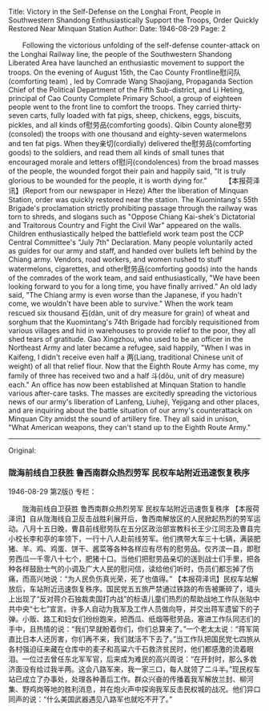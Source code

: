 Title: Victory in the Self-Defense on the Longhai Front, People in Southwestern Shandong Enthusiastically Support the Troops, Order Quickly Restored Near Minquan Station
Author:
Date: 1946-08-29
Page: 2

　　Following the victorious unfolding of the self-defense counter-attack on the Longhai Railway line, the people of the Southwestern Shandong Liberated Area have launched an enthusiastic movement to support the troops. On the evening of August 15th, the Cao County Frontline慰问队(comforting team) , led by Comrade Wang Shaojiang, Propaganda Section Chief of the Political Department of the Fifth Sub-district, and Li Heting, principal of Cao County Complete Primary School, a group of eighteen people went to the front line to comfort the troops. They carried thirty-seven carts, fully loaded with fat pigs, sheep, chickens, eggs, biscuits, pickles, and all kinds of慰劳品(comforting goods). Qibin County alone慰劳(consoled) the troops with one thousand and eighty-seven watermelons and ten fat pigs. When they亲切(cordially) delivered the慰劳品(comforting goods) to the soldiers, and read them all kinds of small tunes that encouraged morale and letters of慰问(condolences) from the broad masses of the people, the wounded forgot their pain and happily said, "It is truly glorious to be wounded for the people, it is worth dying for."
　　
    【本报荷泽讯】(Report from our newspaper in Heze) After the liberation of Minquan Station, order was quickly restored near the station. The Kuomintang's 55th Brigade's proclamation strictly prohibiting passage through the railway was torn to shreds, and slogans such as "Oppose Chiang Kai-shek's Dictatorial and Traitorous Country and Fight the Civil War" appeared on the walls. Children enthusiastically helped the battlefield work team post the CCP Central Committee's "July 7th" Declaration. Many people voluntarily acted as guides for our army and staff, and handed over bullets left behind by the Chiang army. Vendors, road workers, and women rushed to stuff watermelons, cigarettes, and other慰劳品(comforting goods) into the hands of the comrades of the work team, and said enthusiastically, "We have been looking forward to you for a long time, you have finally arrived." An old lady said, "The Chiang army is even worse than the Japanese, if you hadn't come, we wouldn't have been able to survive." When the work team rescued six thousand 石(dàn, unit of dry measure for grain) of wheat and sorghum that the Kuomintang's 74th Brigade had forcibly requisitioned from various villages and hid in warehouses to provide relief to the poor, they all shed tears of gratitude. Gao Xingzhou, who used to be an officer in the Northeast Army and later became a refugee, said happily, "When I was in Kaifeng, I didn't receive even half a 两(Liang, traditional Chinese unit of weight) of all that relief flour. Now that the Eighth Route Army has come, my family of three has received two and a half 斗(dǒu, unit of dry measure) each." An office has now been established at Minquan Station to handle various after-care tasks. The masses are excitedly spreading the victorious news of our army's liberation of Lanfeng, Liuheji, Yejigang and other places, and are inquiring about the battle situation of our army's counterattack on Minquan City amidst the sound of artillery fire. They all said in unison, "What American weapons, they can't stand up to the Eighth Route Army."



<hr /> 

Original: 


### 陇海前线自卫获胜  鲁西南群众热烈劳军  民权车站附近迅速恢复秩序

1946-08-29
第2版()
专栏：

　　陇海前线自卫获胜
    鲁西南群众热烈劳军
    民权车站附近迅速恢复秩序
    【本报荷泽讯】自从陇海线自卫反击战胜利展开后，鲁西南解放区的人民掀起热烈的劳军运动。八月十五日晚，曹县前线慰劳队在五分区政治部宣教科长王少江同志及曹县完小校长李和亭的率领下，一行十八人赴前线劳军。他们携带大车三十七辆，满装肥猪、羊、鸡、鸡蛋、饼干、酱菜等各种各样应有尽有的慰劳品。仅齐滨一县，即慰劳西瓜一千零八十七个，肥猪十口。当他们把慰劳品亲切的送到战士们手里，把各种各样鼓励士气的小调及广大人民的慰问信，读给他们听时，伤员们都忘掉了伤痛，而高兴地说：“为人民负伤真光荣，死了也值得。”
    【本报荷泽讯】民权车站解放后，车站附近迅速恢复秩序。国民党五五旅严禁通过铁路的布告被撕碎了，墙头上出现了“反对蒋介石独裁卖国打内战”的标语儿童们热烈的帮助战地工作队张贴中共中央“七七”宣言。许多人自动为我军及工作人员做向导，并交出蒋军遗留下的子弹。小贩、路工和妇女们纷纷跑来，把西瓜、纸烟等慰劳品，塞进工作队同志们的手中，且热情的说：“我们早就盼着你们，你们总算来了。”一个老太太说：“蒋军简直比日本人还厉害，你们再不来，我们就活不下去了。”当工作队把国民党七四旅从各村强迫征来藏在仓库中的麦子和高粱六千石救济贫民时，他们都感激的流着眼泪。一位过去曾任东北军军官，后来成为难民的高兴周说：“在开封时，那么多救济面没有给过我半两。这会八路军来，我一家三口，每人就领了二斗半。”现民权车站已成立了办事处，处理各种善后工作。群众兴奋的传播着我军解放兰封、柳河集、野鸡岗等地的胜利消息，并在炮火声中探询我军反击民权城的战况。他们异口同声的说：“什么美国武器遇见八路军也就吃不开了。”
